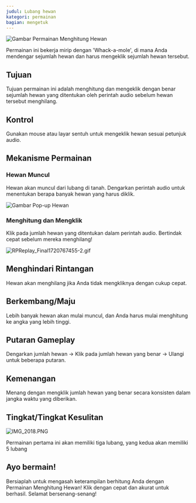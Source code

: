 ```yaml
---
judul: Lubang hewan
kategori: permainan
bagian: mengetuk
---
```

![Gambar Permainan Menghitung Hewan](https://help.Studycat.com/hc/article_attachments/34829163309209)

Permainan ini bekerja mirip dengan 'Whack\-a\-mole', di mana Anda mendengar sejumlah hewan dan harus mengeklik sejumlah hewan tersebut.

## Tujuan

Tujuan permainan ini adalah menghitung dan mengeklik dengan benar sejumlah hewan yang ditentukan oleh perintah audio sebelum hewan tersebut menghilang.

## Kontrol

Gunakan mouse atau layar sentuh untuk mengeklik hewan sesuai petunjuk audio.

## Mekanisme Permainan

### Hewan Muncul

Hewan akan muncul dari lubang di tanah. Dengarkan perintah audio untuk menentukan berapa banyak hewan yang harus diklik.

![Gambar Pop-up Hewan](https://help.Studycat.com/hc/article_attachments/34829163315225)

### Menghitung dan Mengklik

Klik pada jumlah hewan yang ditentukan dalam perintah audio. Bertindak cepat sebelum mereka menghilang!

![RPReplay_Final1720767455-2.gif](https://help.Studycat.com/hc/article_attachments/34975029772825)

## Menghindari Rintangan

Hewan akan menghilang jika Anda tidak mengkliknya dengan cukup cepat.

## Berkembang/Maju

Lebih banyak hewan akan mulai muncul, dan Anda harus mulai menghitung ke angka yang lebih tinggi.

## Putaran Gameplay

Dengarkan jumlah hewan \-\> Klik pada jumlah hewan yang benar \-\> Ulangi untuk beberapa putaran.

## Kemenangan

Menang dengan mengklik jumlah hewan yang benar secara konsisten dalam jangka waktu yang diberikan.

## Tingkat/Tingkat Kesulitan

![IMG_2018.PNG](https://help.Studycat.com/hc/article_attachments/34829163311897)

Permainan pertama ini akan memiliki tiga lubang, yang kedua akan memiliki 5 lubang

## Ayo bermain!

Bersiaplah untuk mengasah keterampilan berhitung Anda dengan Permainan Menghitung Hewan! Klik dengan cepat dan akurat untuk berhasil. Selamat bersenang-senang!